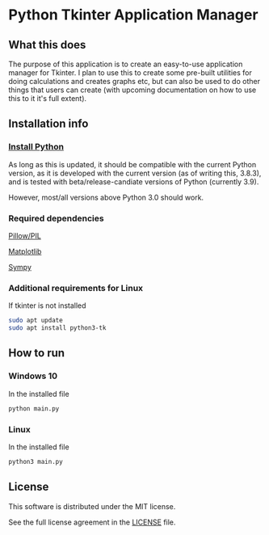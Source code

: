 # Python Tkinter Application Manager

## What this does

The purpose of this application is to create an
easy-to-use application manager for Tkinter. I plan to
use this to create some pre-built utilities for doing
calculations and creates graphs etc, but can also be
used to do other things that users can create (with
upcoming documentation on how to use this to it it's
full extent).

## Installation info

### [Install Python](https://www.python.org/downloads/)

As long as this is updated, it should be compatible with
the current Python version, as it is developed with the
current version (as of writing this, 3.8.3), and is tested
with beta/release-candiate versions of Python (currently
3.9).


However, most/all versions above Python 3.0 should work.

### Required dependencies

[Pillow/PIL](https://pillow.readthedocs.io/en/stable/installation.html)

[Matplotlib](https://matplotlib.org/3.1.1/users/installing.html)

[Sympy](https://docs.sympy.org/latest/install.html)

### Additional requirements for Linux

If tkinter is not installed
```bash
sudo apt update
sudo apt install python3-tk
```

## How to run

### Windows 10

In the installed file
```bash
python main.py
```

### Linux

In the installed file
```bash
python3 main.py
```

## License

This software is distributed under the MIT license.

See the full license agreement in the [LICENSE](https://github.com/joshua-kent/PyTkAppMng/blob/master/LICENSE) file.
